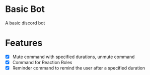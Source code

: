 # Basic Bot

A basic discord bot

# Features

- [x] Mute command with specified durations, unmute command
- [x] Command for Reaction Roles
- [x] Reminder command to remind the user after a specified duration
